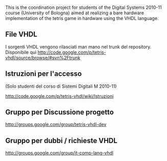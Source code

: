 This is the coordination project for students of the Digital Systems 2010-11 course (University of Bologna) aimed at realizing a bare hardware implementation of the tetris game in hardware using the VHDL language.

## File VHDL ##
I sorgenti VHDL vengono rilasciati man mano nel trunk del repository. <br />
Disponibile quì http://code.google.com/p/tetris-vhdl/source/browse/#svn%2Ftrunk

## Istruzioni per l'accesso ##
(Solo studenti del corso di Sistemi Digitali M 2010-11)

http://code.google.com/p/tetris-vhdl/wiki/Istruzioni

## Gruppo per Discussione progetto ##
http://groups.google.com/group/tetris-vhdl-dev

## Gruppo per dubbi / richieste VHDL ##
http://groups.google.com/group/it-comp-lang-vhdl
